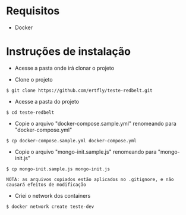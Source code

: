 # Requisitos
- Docker

# Instruções de instalação
- Acesse a pasta onde irá clonar o projeto

- Clone o projeto
```
$ git clone https://github.com/ertfly/teste-redbelt.git
```

- Acesse a pasta do projeto
```
$ cd teste-redbelt
```

- Copie o arquivo "docker-compose.sample.yml" renomeando para "docker-compose.yml"
```
$ cp docker-compose.sample.yml docker-compose.yml
```

- Copie o arquivo "mongo-init.sample.js" renomeando para "mongo-init.js"
```
$ cp mongo-init.sample.js mongo-init.js
```

`NOTA: as arquivos copiados estão aplicados no .gitignore, e não causará efeitos de modificação`

- Criei o network dos containers
```
$ docker network create teste-dev
```